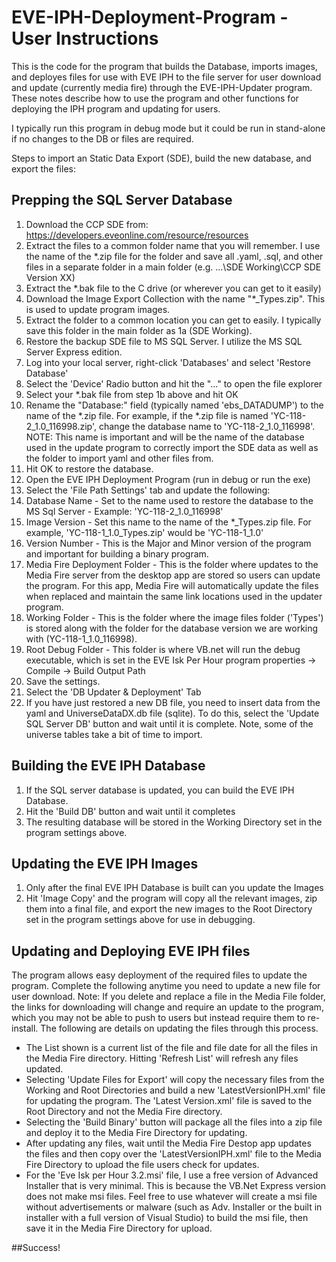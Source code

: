 # EVE-IPH-Deployment-Program - User Instructions

This is the code for the program that builds the Database, imports images,  and deployes files for use with EVE IPH to the file server for user download and update (currently media fire) through the EVE-IPH-Updater program. These notes describe how to use the program and other functions for deploying the IPH program and updating for users.

I typically run this program in debug mode but it could be run in stand-alone if no changes to the DB or files are required. 

Steps to import an Static Data Export (SDE), build the new database, and export the files:
## Prepping the SQL Server Database
1. Download the CCP SDE from: https://developers.eveonline.com/resource/resources 
  1. Extract the files to a common folder name that you will remember. I use the name of the *.zip file for the folder and save all .yaml, .sql, and other files in a separate folder in a main folder (e.g. ...\SDE Working\CCP SDE Version XX)
  2. Extract the *.bak file to the C drive (or wherever you can get to it easily)
2. Download the Image Export Collection with the name "*_Types.zip". This is used to update program images.
  1. Extract the folder to a common location you can get to easily. I typically save this folder in the main folder as 1a (SDE Working).
3. Restore the backup SDE file to MS SQL Server. I utilize the MS SQL Server Express edition. 
  1. Log into your local server, right-click 'Databases' and select 'Restore Database'
  2. Select the 'Device' Radio button and hit the "..." to open the file explorer
  3. Select your *.bak file from step 1b above and hit OK
  4. Rename the "Database:" field (typically named 'ebs_DATADUMP') to the name of the *.zip file. For example, if the *.zip file is named 'YC-118-2_1.0_116998.zip', change the database name to 'YC-118-2_1.0_116998'. NOTE: This name is important and will be the name of the database used in the update program to correctly import the SDE data as well as the folder to import yaml and other files from.
  5. Hit OK to restore the database.
4. Open the EVE IPH Deployment Program (run in debug or run the exe)
5. Select the 'File Path Settings' tab and update the following:
  1. Database Name - Set to the name used to restore the database to the MS Sql Server - Example: 'YC-118-2_1.0_116998'
  2. Image Version - Set this name to the name of the *_Types.zip file. For example, 'YC-118-1_1.0_Types.zip' would be 'YC-118-1_1.0'
  3. Version Number - This is the Major and Minor version of the program and important for building a binary program. 
  4. Media Fire Deployment Folder - This is the folder where updates to the Media Fire server from the desktop app are stored so users can update the program. For this app, Media Fire will automatically update the files when replaced and maintain the same link locations used in the updater program.
  5. Working Folder - This is the folder where the image files folder ('Types') is stored along with the folder for the database version we are working with (YC-118-1_1.0_116998). 
  6. Root Debug Folder - This folder is where VB.net will run the debug executable, which is set in the EVE Isk Per Hour program properties -> Compile -> Build Output Path
  7. Save the settings.
  8. Select the 'DB Updater & Deployment' Tab
  9. If you have just restored a new DB file, you need to insert data from the yaml and UniverseDataDX.db file (sqlite). To do this, select the 'Update SQL Server DB' button and wait until it is complete. Note, some of the universe tables take a bit of time to import.

## Building the EVE IPH Database
1. If the SQL server database is updated, you can build the EVE IPH Database.
2. Hit the 'Build DB' button and wait until it completes
3. The resulting database will be stored in the Working Directory set in the program settings above.

## Updating the EVE IPH Images
1. Only after the final EVE IPH Database is built can you update the Images
2. Hit 'Image Copy' and the program will copy all the relevant images, zip them into a final file, and export the new images to the Root Directory set in the program settings above for use in debugging.

## Updating and Deploying EVE IPH files

The program allows easy deployment of the required files to update the program. Complete the following anytime you need to update a new file for user download. Note: If you delete and replace a file in the Media File folder, the links for downloading will change and require an update to the program, which you may not be able to push to users but instead require them to re-install. The following are details on updating the files through this process.

- The List shown is a current list of the file and file date for all the files in the Media Fire directory. Hitting 'Refresh List' will refresh any files updated.
- Selecting 'Update Files for Export' will copy the necessary files from the Working and Root Directories and build a new 'LatestVersionIPH.xml' file for updating the program. The 'Latest Version.xml' file is saved to the Root Directory and not the Media Fire directory.
- Selecting the 'Build Binary' button will package all the files into a zip file and deploy it to the Media Fire Directory for updating.
- After updating any files, wait until the Media Fire Destop app updates the files and then copy over the 'LatestVersionIPH.xml' file to the Media Fire Directory to upload the file users check for updates.
- For the 'Eve Isk per Hour 3.2.msi' file, I use a free version of Advanced Installer that is very minimal. This is because the VB.Net Express version does not make msi files. Feel free to use whatever will create a msi file without advertisements or malware (such as Adv. Installer or the built in installer with a full version of Visual Studio) to build the msi file, then save it in the Media Fire Directory for upload.


##Success!
